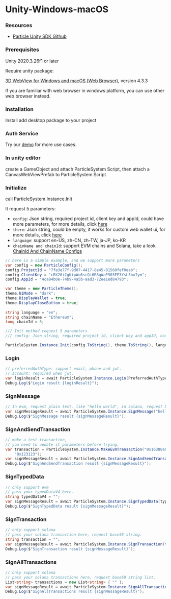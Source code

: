 # Unity-Windows-macOS

### Resources <a href="#prerequisites" id="prerequisites"></a>

* [Particle Unity SDK Github](https://github.com/Particle-Network/particle-unity)

### Prerequisites <a href="#prerequisites" id="prerequisites"></a>

Unity 2020.3.26f1 or later

Require unity package:&#x20;

[3D WebView for Windows and macOS (Web Browser)](https://assetstore.unity.com/packages/tools/gui/3d-webview-for-windows-and-macos-web-browser-154144#description), version 4.3.3

If you are familiar with web browser in windows platform, you can use other web browser instead.

### Installation

Install add desktop package to your project

### Auth Service

Try our [demo](https://github.com/Particle-Network/particle-unity) for more use cases.

### In unity editor

create a GameObject and attach ParticleSystem Script, then attach a CanvasWebViewPrefab to ParticleSystem Script

### Initialize&#x20;

call ParticleSystem.Instance.Init

It request 5 parameters:

* `config`: Json string, required project id, client key and appId, could have more parameters, for more details, click [here](web.md#set-auth-theme)
* `there`: Json string, could be empty, it works for custom web wallet ui, for more details, click [here](web.md#set-auth-theme)
* `language`: support en-US, zh-CN, zh-TW, ja-JP, ko-KR
* `chainName and chainId`: support EVM chains and Solana, take a look [ChainId And ChainName Configs](../../other-services/node-service/evm-chains-api/#structure)

```csharp
// here is a simple example, and we support more parameters
var config = new ParticleConfig();
config.ProjectId = "7fa3e77f-9d07-4417-8e45-01560fef0eab";
config.ClientKey = "cRX26iCgKipWu6scQi6R8qWaP903EF3YsL3bxIym";
config.AppId = "4ca94b0e-74b9-4a5b-aad3-72ee1ed84793";

var theme = new ParticleTheme();
theme.UiMode = "dark";
theme.DisplayWallet = true;
theme.DisplayCloseButton = true;
            
string language = "en";
string chainName = "Ethereum";
long chainId = 5;

/// Init method request 5 parameters
/// config: Json string, required project id, client key and appId, could have more parameters, for more details, click here

ParticleSystem.Instance.Init(config.ToString(), theme.ToString(), language, chainName, chainId);

```

### Login

```csharp
// preferredAuthType: support email, phone and jwt.
// account: required when jwt.
var loginResult = await ParticleSystem.Instance.Login(PreferredAuthType.email, "");
Debug.Log($"Login result {loginResult}");
```

### SignMessage

```csharp
// In evm, request plain text, like "hello world", in solana, request base58 string.
var signMessageResult = await ParticleSystem.Instance.SignMessage("hello world");
Debug.Log($"SignMessage result {signMessageResult}");
```

### SignAndSendTransaction

```csharp
// make a test transaction,
// you need to update it parameters before trying.
var transaction = ParticleSystem.Instance.MakeEvmTransaction("0x16380a03f21e5a5e339c15ba8ebe581d194e0db3", "0xA719d8C4C94C1a877289083150f8AB96AD0C6aa1", "0x",
    "0x123123");
var signMessageResult = await ParticleSystem.Instance.SignAndSendTransaction(transaction);
Debug.Log($"SignAndSendTransaction result {signMessageResult}");
```

### SignTypedData

```csharp
// only support evm
// pass your typedDataV4 here.
string typedDataV4 = "";
var signMessageResult = await ParticleSystem.Instance.SignTypedData(typedDataV4, SignTypedDataVersion.Default);
Debug.Log($"SignTypedData result {signMessageResult}");
```

### SignTransaction

```csharp
// only support solana
// pass your solana transaction here, request base58 string.
string transaction = "";
var signMessageResult = await ParticleSystem.Instance.SignTransaction(transaction);
Debug.Log($"SignTransaction result {signMessageResult}");
```

### SignAllTransactions

```csharp
// only support solana
// pass your solana transactions here, request base58 string list.
List<string> transactions = new List<string> { "" };
var signMessageResult = await ParticleSystem.Instance.SignAllTransactions(transactions);
Debug.Log($"SignAllTransactions result {signMessageResult}");
```

